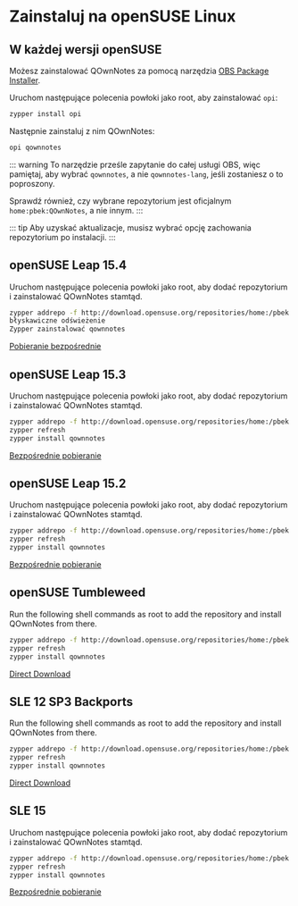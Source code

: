 # Zainstaluj na openSUSE Linux

<installation-opensuse/>

<!-- <Content :page-key="getPageKey($site.pages, '/installation/ubuntu.md')" /> -->


## W każdej wersji openSUSE

Możesz zainstalować QOwnNotes za pomocą narzędzia [OBS Package Installer](https://github.com/openSUSE/opi).

Uruchom następujące polecenia powłoki jako root, aby zainstalować `opi`:

```bash
zypper install opi
```

Następnie zainstaluj z nim QOwnNotes:

```bash
opi qownnotes
```

::: warning
To narzędzie prześle zapytanie do całej usługi OBS, więc pamiętaj, aby wybrać `qownnotes`, a nie `qownnotes-lang`, jeśli zostaniesz o to poproszony.

Sprawdź również, czy wybrane repozytorium jest oficjalnym `home:pbek:QOwnNotes`, a nie innym.
:::

::: tip
Aby uzyskać aktualizacje, musisz wybrać opcję zachowania repozytorium po instalacji.
:::

## openSUSE Leap 15.4

Uruchom następujące polecenia powłoki jako root, aby dodać repozytorium i zainstalować QOwnNotes stamtąd.

```bash
zypper addrepo -f http://download.opensuse.org/repositories/home:/pbek:/QOwnNotes/15.4/home:pbek:QOwnNotes.repo
błyskawiczne odświeżenie
Zypper zainstalować qownnotes
```

[Pobieranie bezpośrednie](https://download.opensuse.org/repositories/home:/pbek:/QOwnNotes/15.4)

## openSUSE Leap 15.3

Uruchom następujące polecenia powłoki jako root, aby dodać repozytorium i zainstalować QOwnNotes stamtąd.

```bash
zypper addrepo -f http://download.opensuse.org/repositories/home:/pbek:/QOwnNotes/openSUSE_Leap_15.3/home:pbek:QOwnNotes.repo
zypper refresh
zypper install qownnotes
```

[Bezpośrednie pobieranie](https://download.opensuse.org/repositories/home:/pbek:/QOwnNotes/openSUSE_Leap_15.3)

## openSUSE Leap 15.2

Uruchom następujące polecenia powłoki jako root, aby dodać repozytorium i zainstalować QOwnNotes stamtąd.

```bash
zypper addrepo -f http://download.opensuse.org/repositories/home:/pbek:/QOwnNotes/openSUSE_Leap_15.2/home:pbek:QOwnNotes.repo
zypper refresh
zypper install qownnotes
```

[Bezpośrednie pobieranie](https://download.opensuse.org/repositories/home:/pbek:/QOwnNotes/openSUSE_Leap_15.2)

## openSUSE Tumbleweed

Run the following shell commands as root to add the repository and install QOwnNotes from there.

```bash
zypper addrepo -f http://download.opensuse.org/repositories/home:/pbek:/QOwnNotes/openSUSE_Tumbleweed/home:pbek:QOwnNotes.repo
zypper refresh
zypper install qownnotes
```

[Direct Download](https://download.opensuse.org/repositories/home:/pbek:/QOwnNotes/openSUSE_Tumbleweed)


## SLE 12 SP3 Backports

Run the following shell commands as root to add the repository and install QOwnNotes from there.

```bash
zypper addrepo -f http://download.opensuse.org/repositories/home:/pbek:/QOwnNotes/SLE_12_SP3_Backports/home:pbek:QOwnNotes.repo
zypper refresh
zypper install qownnotes
```

[Direct Download](https://download.opensuse.org/repositories/home:/pbek:/QOwnNotes/SLE_12_SP3_Backports)

## SLE 15

Uruchom następujące polecenia powłoki jako root, aby dodać repozytorium i zainstalować QOwnNotes stamtąd.

```bash
zypper addrepo -f http://download.opensuse.org/repositories/home:/pbek:/QOwnNotes/SLE_15/home:pbek:QOwnNotes.repo
zypper refresh
zypper install qownnotes
```

[Bezpośrednie pobieranie](https://download.opensuse.org/repositories/home:/pbek:/QOwnNotes/SLE_15)
